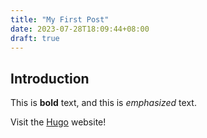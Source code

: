 ```yaml
---
title: "My First Post"
date: 2023-07-28T18:09:44+08:00
draft: true
---
```

## Introduction

This is **bold** text, and this is *emphasized* text.

Visit the [Hugo](https://gohugo.io) website!
